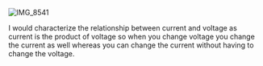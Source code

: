 ![IMG_8541](https://github.com/WHS-Robotics-Engineering-2023-24/re-3-5-0-modifying-resistance-Leg0evan/assets/99287638/a7898908-d5fb-4bc1-bcc3-e7951be23574)

I would characterize the relationship between current and voltage as current is the product of voltage so when you change voltage you change the current as
well whereas you can change the current without having to change the voltage.
